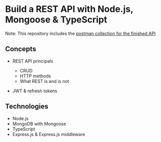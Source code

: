 # Build a REST API with Node.js, Mongoose & TypeScript

Note: This repository includes the [postman collection for the finished API](postman_collection.json)

## Concepts
* REST API principals
    * CRUD
    * HTTP methods
    * What REST is and is not

* JWT & refresh tokens

## Technologies
* Node.js
* MongoDB with Mongoose
* TypeScript
* Express.js & Express.js middleware
